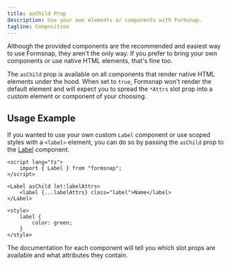 ```yaml
---
title: asChild Prop
description: Use your own elements or components with Formsnap.
tagline: Composition
---
```


<script>
	import { Callout } from '$lib/components'
</script>

Although the provided components are the recommended and easiest way to use Formsnap, they aren't the only way. If you prefer to bring your own components or use native HTML elements, that's fine too.

The `asChild` prop is available on all components that render native HTML elements under the hood. When set to `true`, Formsnap won't render the default element and will expect you to spread the `*Attrs` slot prop into a custom element or component of your choosing.

## Usage Example

If you wanted to use your own custom `Label` component or use scoped styles with a `<label>` element, you can do so by passing the `asChild` prop to the [Label](/docs/components/label) component.

```svelte {5-6}
<script lang="ts">
	import { Label } from "formsnap";
</script>

<Label asChild let:labelAttrs>
	<label {...labelAttrs} class="label">Name</label>
</Label>

<style>
	label {
		color: green;
	}
</style>
```

<Callout type="tip">

The documentation for each component will tell you which slot props are available and what attributes they contain.

</Callout>
